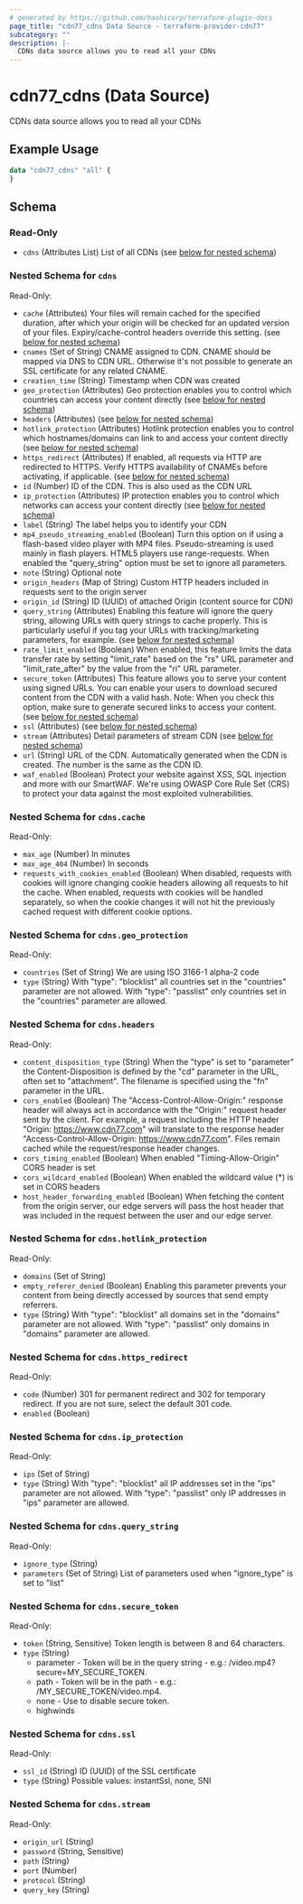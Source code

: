 ```yaml
---
# generated by https://github.com/hashicorp/terraform-plugin-docs
page_title: "cdn77_cdns Data Source - terraform-provider-cdn77"
subcategory: ""
description: |-
  CDNs data source allows you to read all your CDNs
---
```


# cdn77_cdns (Data Source)

CDNs data source allows you to read all your CDNs

## Example Usage

```terraform
data "cdn77_cdns" "all" {
}
```

<!-- schema generated by tfplugindocs -->
## Schema

### Read-Only

- `cdns` (Attributes List) List of all CDNs (see [below for nested schema](#nestedatt--cdns))

<a id="nestedatt--cdns"></a>
### Nested Schema for `cdns`

Read-Only:

- `cache` (Attributes) Your files will remain cached for the specified duration, after which your origin will be checked for an updated version of your files. Expiry/cache-control headers override this setting. (see [below for nested schema](#nestedatt--cdns--cache))
- `cnames` (Set of String) CNAME assigned to CDN. CNAME should be mapped via DNS to CDN URL. Otherwise it's not possible to generate an SSL certificate for any related CNAME.
- `creation_time` (String) Timestamp when CDN was created
- `geo_protection` (Attributes) Geo protection enables you to control which countries can access your content directly (see [below for nested schema](#nestedatt--cdns--geo_protection))
- `headers` (Attributes) (see [below for nested schema](#nestedatt--cdns--headers))
- `hotlink_protection` (Attributes) Hotlink protection enables you to control which hostnames/domains can link to and access your content directly (see [below for nested schema](#nestedatt--cdns--hotlink_protection))
- `https_redirect` (Attributes) If enabled, all requests via HTTP are redirected to HTTPS. Verify HTTPS availability of CNAMEs before activating, if applicable. (see [below for nested schema](#nestedatt--cdns--https_redirect))
- `id` (Number) ID of the CDN. This is also used as the CDN URL
- `ip_protection` (Attributes) IP protection enables you to control which networks can access your content directly (see [below for nested schema](#nestedatt--cdns--ip_protection))
- `label` (String) The label helps you to identify your CDN
- `mp4_pseudo_streaming_enabled` (Boolean) Turn this option on if using a flash-based video player with MP4 files. Pseudo-streaming is used mainly in flash players. HTML5 players use range-requests. When enabled the "query_string" option must be set to ignore all parameters.
- `note` (String) Optional note
- `origin_headers` (Map of String) Custom HTTP headers included in requests sent to the origin server
- `origin_id` (String) ID (UUID) of attached Origin (content source for CDN)
- `query_string` (Attributes) Enabling this feature will ignore the query string, allowing URLs with query strings to cache properly. This is particularly useful if you tag your URLs with tracking/marketing parameters, for example. (see [below for nested schema](#nestedatt--cdns--query_string))
- `rate_limit_enabled` (Boolean) When enabled, this feature limits the data transfer rate by setting "limit_rate" based on the "rs" URL parameter and "limit_rate_after" by the value from the "ri" URL parameter.
- `secure_token` (Attributes) This feature allows you to serve your content using signed URLs. You can enable your users to download secured content from the CDN with a valid hash. Note: When you check this option, make sure to generate secured links to access your content. (see [below for nested schema](#nestedatt--cdns--secure_token))
- `ssl` (Attributes) (see [below for nested schema](#nestedatt--cdns--ssl))
- `stream` (Attributes) Detail parameters of stream CDN (see [below for nested schema](#nestedatt--cdns--stream))
- `url` (String) URL of the CDN. Automatically generated when the CDN is created. The number is the same as the CDN ID.
- `waf_enabled` (Boolean) Protect your website against XSS, SQL injection and more with our SmartWAF. We're using OWASP Core Rule Set (CRS) to protect your data against the most exploited vulnerabilities.

<a id="nestedatt--cdns--cache"></a>
### Nested Schema for `cdns.cache`

Read-Only:

- `max_age` (Number) In minutes
- `max_age_404` (Number) In seconds
- `requests_with_cookies_enabled` (Boolean) When disabled, requests with cookies will ignore changing cookie headers allowing all requests to hit the cache. When enabled, requests with cookies will be handled separately, so when the cookie changes it will not hit the previously cached request with different cookie options.


<a id="nestedatt--cdns--geo_protection"></a>
### Nested Schema for `cdns.geo_protection`

Read-Only:

- `countries` (Set of String) We are using ISO 3166-1 alpha-2 code
- `type` (String) With "type": "blocklist" all countries set in the "countries" parameter are not allowed. With "type": "passlist" only countries set in the "countries" parameter are allowed.


<a id="nestedatt--cdns--headers"></a>
### Nested Schema for `cdns.headers`

Read-Only:

- `content_disposition_type` (String) When the "type" is set to "parameter" the Content-Disposition is defined by the "cd" parameter in the URL, often set to "attachment". The filename is specified using the "fn" parameter in the URL.
- `cors_enabled` (Boolean) The "Access-Control-Allow-Origin:" response header will always act in accordance with the "Origin:" request header sent by the client. For example, a request including the HTTP header "Origin: https://www.cdn77.com" will translate to the response header "Access-Control-Allow-Origin: https://www.cdn77.com". Files remain cached while the request/response header changes.
- `cors_timing_enabled` (Boolean) When enabled "Timing-Allow-Origin" CORS header is set
- `cors_wildcard_enabled` (Boolean) When enabled the wildcard value (*) is set in CORS headers
- `host_header_forwarding_enabled` (Boolean) When fetching the content from the origin server, our edge servers will pass the host header that was included in the request between the user and our edge server.


<a id="nestedatt--cdns--hotlink_protection"></a>
### Nested Schema for `cdns.hotlink_protection`

Read-Only:

- `domains` (Set of String)
- `empty_referer_denied` (Boolean) Enabling this parameter prevents your content from being directly accessed by sources that send empty referrers.
- `type` (String) With "type": "blocklist" all domains set in the "domains" parameter are not allowed. With "type": "passlist" only domains in "domains" parameter are allowed.


<a id="nestedatt--cdns--https_redirect"></a>
### Nested Schema for `cdns.https_redirect`

Read-Only:

- `code` (Number) 301 for permanent redirect and 302 for temporary redirect. If you are not sure, select the default 301 code.
- `enabled` (Boolean)


<a id="nestedatt--cdns--ip_protection"></a>
### Nested Schema for `cdns.ip_protection`

Read-Only:

- `ips` (Set of String)
- `type` (String) With "type": "blocklist" all IP addresses set in the "ips" parameter are not allowed. With "type": "passlist" only IP addresses in "ips" parameter are allowed.


<a id="nestedatt--cdns--query_string"></a>
### Nested Schema for `cdns.query_string`

Read-Only:

- `ignore_type` (String)
- `parameters` (Set of String) List of parameters used when "ignore_type" is set to "list"


<a id="nestedatt--cdns--secure_token"></a>
### Nested Schema for `cdns.secure_token`

Read-Only:

- `token` (String, Sensitive) Token length is between 8 and 64 characters.
- `type` (String) <ul>
	<li>parameter - Token will be in the query string - e.g.: /video.mp4?secure=MY_SECURE_TOKEN.</li>
	<li>path - Token will be in the path - e.g.: /MY_SECURE_TOKEN/video.mp4.</li>
	<li>none - Use to disable secure token.</li>
	<li>highwinds</li>
</ul>


<a id="nestedatt--cdns--ssl"></a>
### Nested Schema for `cdns.ssl`

Read-Only:

- `ssl_id` (String) ID (UUID) of the SSL certificate
- `type` (String) Possible values: instantSsl, none, SNI


<a id="nestedatt--cdns--stream"></a>
### Nested Schema for `cdns.stream`

Read-Only:

- `origin_url` (String)
- `password` (String, Sensitive)
- `path` (String)
- `port` (Number)
- `protocol` (String)
- `query_key` (String)
